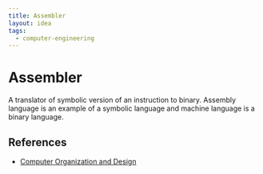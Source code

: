```yaml
---
title: Assembler
layout: idea
tags:
  - computer-engineering
---
```


# Assembler

A translator of symbolic version of an instruction to binary. Assembly language
is an example of a symbolic language and machine language is a binary language.

## References

- [Computer Organization and Design](/reference/Computer-Organization-and-Design)
